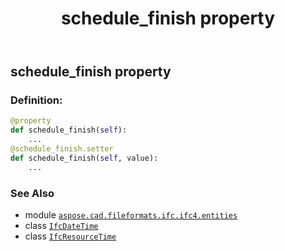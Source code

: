 ﻿---
title: schedule_finish property
second_title: Aspose.CAD for Python via .NET API References
description: 
type: docs
weight: 180
url: /python-net/aspose.cad.fileformats.ifc.ifc4.entities/ifcresourcetime/schedule_finish/
is_root: false
---

## schedule_finish property

### Definition:
```python
@property
def schedule_finish(self):
    ...
@schedule_finish.setter
def schedule_finish(self, value):
    ...
```

### See Also
* module [`aspose.cad.fileformats.ifc.ifc4.entities`](../../)
* class [`IfcDateTime`](/cad/python-net/aspose.cad.fileformats.ifc.ifc4.types/ifcdatetime)
* class [`IfcResourceTime`](/cad/python-net/aspose.cad.fileformats.ifc.ifc4.entities/ifcresourcetime)
